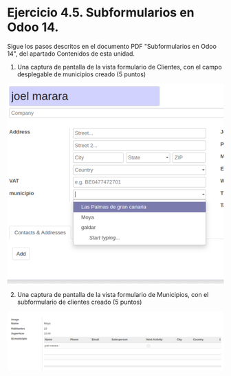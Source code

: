 # Ejercicio 4.5. Subformularios en Odoo 14.

Sigue los pasos descritos en el documento PDF "Subformularios en Odoo 14", del apartado Contenidos de esta unidad.


1. Una captura de pantalla de la vista formulario de Clientes, con el campo desplegable de municipios creado (5 puntos)

![](./assets/4-5-1.png)

2. Una captura de pantalla de la vista formulario de Municipios, con el subformulario de clientes creado (5 puntos)

![](./assets/4-5-2.png)